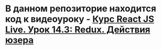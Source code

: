 # В данном репозиторие находится код к видеоуроку - [Курс React JS Live. Урок 14.3: Redux. Действия юзера]()


